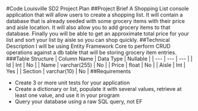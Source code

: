 #Code Louisville SD2 Project Plan
##Project Brief
A Shopping List console application that will allow users to create a shopping list. It will contain a database that is already seeded with some grocery items with their price and aisle location. It will also allow you to add grocery items to that database. Finally you will be able to get an approximate total price for your list and sort your list by aisle so you can shop quickly.
##Technical Description
I will be using Entity Framework Core to perform CRUD operations against a db table that will be storing grocery item entries.
###Table Structure
| Column Name | Data Type | Nullable |
| --- | --- | --- |
| Id | Int | No |
| Name | varchar(255) | No |
| Price | float | No |
| Aisle | Int | Yes |
| Section | varchar(10) | No |
##Requirements
- Create 3 or more unit tests for your application
- Create a dictionary or list, populate it with several values, retrieve at least one value, and use it in your program
- Query your database using a raw SQL query, not EF